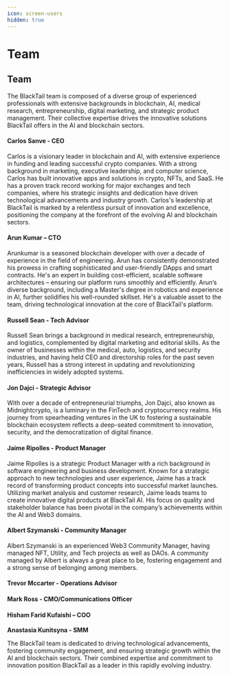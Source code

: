 ```yaml
---
icon: screen-users
hidden: true
---
```


# Team

## Team

The BlackTail team is composed of a diverse group of experienced professionals with extensive backgrounds in blockchain, AI, medical research, entrepreneurship, digital marketing, and strategic product management. Their collective expertise drives the innovative solutions BlackTail offers in the AI and blockchain sectors.

&#x20;

#### Carlos Sanve - CEO <a href="#id-2fk6b3p" id="id-2fk6b3p"></a>

Carlos is a visionary leader in blockchain and AI, with extensive experience in funding and leading successful crypto companies. With a strong background in marketing, executive leadership, and computer science, Carlos has built innovative apps and solutions in crypto, NFTs, and SaaS. He has a proven track record working for major exchanges and tech companies, where his strategic insights and dedication have driven technological advancements and industry growth. Carlos's leadership at BlackTail is marked by a relentless pursuit of innovation and excellence, positioning the company at the forefront of the evolving AI and blockchain sectors.

&#x20;

#### Arun Kumar – CTO <a href="#upglbi" id="upglbi"></a>

Arunkumar is a seasoned blockchain developer with over a decade of experience in the field of engineering. Arun has consistently demonstrated his prowess in crafting sophisticated and user-friendly DApps and smart contracts. He's an expert in building cost-efficient, scalable software architectures – ensuring our platform runs smoothly and efficiently. Arun‘s diverse background, including a Master's degree in robotics and experience in AI, further solidifies his well-rounded skillset. He's a valuable asset to the team, driving technological innovation at the core of BlackTail's platform.

&#x20;

#### Russell Sean - Tech Advisor <a href="#id-3ep43zb" id="id-3ep43zb"></a>

Russell Sean brings a background in medical research, entrepreneurship, and logistics, complemented by digital marketing and editorial skills. As the owner of businesses within the medical, auto, logistics, and security industries, and having held CEO and directorship roles for the past seven years, Russell has a strong interest in updating and revolutionizing inefficiencies in widely adopted systems.

&#x20;

#### Jon Dajci - Strategic Advisor <a href="#id-1tuee74" id="id-1tuee74"></a>

With over a decade of entrepreneurial triumphs, Jon Dajci, also known as Midnightcrypto, is a luminary in the FinTech and cryptocurrency realms. His journey from spearheading ventures in the UK to fostering a sustainable blockchain ecosystem reflects a deep-seated commitment to innovation, security, and the democratization of digital finance.

&#x20;

#### Jaime Ripolles - Product Manager <a href="#id-4du1wux" id="id-4du1wux"></a>

Jaime Ripolles is a strategic Product Manager with a rich background in software engineering and business development. Known for a strategic approach to new technologies and user experience, Jaime has a track record of transforming product concepts into successful market launches. Utilizing market analysis and customer research, Jaime leads teams to create innovative digital products at BlackTail AI. His focus on quality and stakeholder balance has been pivotal in the company’s achievements within the AI and Web3 domains.



#### Albert Szymanski - Community Manager <a href="#id-184mhaj" id="id-184mhaj"></a>

Albert Szymanski is an experienced Web3 Community Manager, having managed NFT, Utility, and Tech projects as well as DAOs. A community managed by Albert is always a great place to be, fostering engagement and a strong sense of belonging among members.

&#x20;

#### Trevor Mccarter - Operations Advisor <a href="#id-2szc72q" id="id-2szc72q"></a>



#### Mark Ross - CMO/Communications Officer <a href="#id-3s49zyc" id="id-3s49zyc"></a>



#### Hisham Farid Kufaishi – COO <a href="#id-279ka65" id="id-279ka65"></a>



**Anastasia Kunitsyna - SMM**

&#x20;

The BlackTail team is dedicated to driving technological advancements, fostering community engagement, and ensuring strategic growth within the AI and blockchain sectors. Their combined expertise and commitment to innovation position BlackTail as a leader in this rapidly evolving industry.

